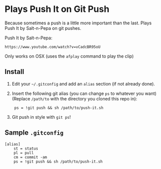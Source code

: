 Plays Push It on Git Push
==========================

Because sometimes a push is a little more important than the last.
Plays Push It by Salt-n-Pepa on git pushes.

Push It by Salt-n-Pepa:

    https://www.youtube.com/watch?v=vCadcBR95oU

Only works on OSX (uses the `afplay` command to play the clip)


Install
-------

1. Edit your `~/.gitconfig` and add an `alias` section (if not already done).

2. Insert the following git alias (you can change `ps` to whatever you want) (Replace `/path/to` with the directory you cloned this repo in):

        ps = !git push && sh /path/to/push-it.sh

3. Git push in style with `git ps`!

Sample `.gitconfig`
-------------------

    [alias]
        st = status
        pl = pull
        cm = commit -am
        ps = !git push && sh /path/to/push-it.sh
